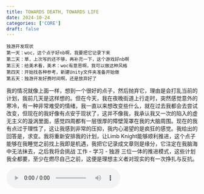 ```yaml
---
title: TOWARDS DEATH, TOWARDS LIFE
date: 2024-10-24
categories: ['CORE']
draft: false
---
```


```DeadCode
独游开发现状
第一天：woc，这个点子好nb啊，我要把它记录下来
第二天：草，上次写的还不够，再补充一下，这个游戏好nb啊
第三天：给美术看，美术：woc有意思啊，我可以做这种风格
第四天：开始找各种参考，新建Unity文件夹准备开始做
第五天：独游开发好费时间啊，还是放弃好了
```
​	我的情况就像上面一样，想到一个很好的点子，然后抛弃它，理由是会打乱当前的计划，我前几天是这样想的。但在今天，我在夜晚街道上行走时，突然感觉意外的寒冷，有一种非常难受的情绪，我一直以来想改变些什么，就在过去我都会去尝试改变，但现在的我好像有点安于现状了，这并不像我，我承认我又一次的陷入的虚无主义的漩涡里面，感觉四周都有一层很厚的障壁笼罩在我的大脑周围。现在的我有点过于理性了，这让我感到非常的压抑，我内心渴望的是疯狂的感觉。我给出的回答是，求变。我将重新安排我的计划，让Limb Knight能够顺利推进，这个点子能够在我睡觉之前找上我即是机遇，我把它记录成文章则是缘分，它注定在我脑海中无法抹去，之后我将会挑战 工作 - 学习 - 独游 三位一体的推进模式，这些计划我全都要，至少在燃尽自己之前，这便是理想主义者对现实的有一次挣扎与反抗。

<audio controls autoplay>
  <source src="/audios/TOWARDS DEATH, TOWARDS LIFE.mp3" type="audio/mpeg">
  Your browser does not support the audio tag.
</audio>

